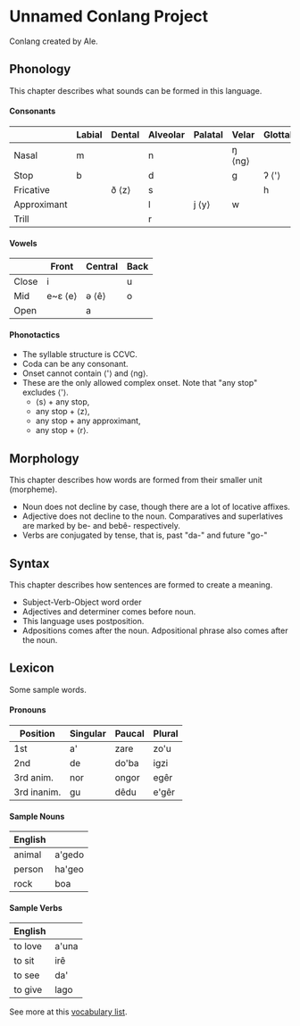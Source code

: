 # Unnamed Conlang Project
Conlang created by Ale.

## Phonology
This chapter describes what sounds can be formed in this language.

#### Consonants

|             | Labial | Dental | Alveolar | Palatal | Velar  | Glottal |
|-------------|--------|--------|----------|---------|--------|---------|
| Nasal       | m      |        | n        |         | ŋ ⟨ng⟩ |         |
| Stop        | b      |        | d        |         | g      | ʔ ⟨'⟩   |
| Fricative   |        | ð ⟨z⟩  | s        |         |        | h       |
| Approximant |        |        | l        | j ⟨y⟩   | w      |         |
| Trill       |        |        | r        |         |        |         |

#### Vowels

|       | Front   | Central | Back |
|-------|---------|---------|------|
| Close | i       |         | u    |
| Mid   | e~ɛ ⟨e⟩ | ə ⟨ê⟩   | o    |
| Open  |         | a       |      |

#### Phonotactics
- The syllable structure is CCVC.
- Coda can be any consonant.
- Onset cannot contain ⟨'⟩ and ⟨ng⟩.
- These are the only allowed complex onset. Note that "any stop" excludes ⟨'⟩.
    - ⟨s⟩ + any stop,
    - any stop + ⟨z⟩,
    - any stop + any approximant,
    - any stop + ⟨r⟩.

## Morphology

This chapter describes how words are formed from their smaller unit (morpheme).
- Noun does not decline by case, though there are a lot of locative affixes.
- Adjective does not decline to the noun. Comparatives and superlatives are marked by be- and bebê- respectively.
- Verbs are conjugated by tense, that is, past "da-" and future "go-"

## Syntax

This chapter describes how sentences are formed to create a meaning.

- Subject-Verb-Object word order
- Adjectives and determiner comes before noun.
- This language uses postposition.
- Adpositions comes after the noun. Adpositional phrase also comes after the noun.

## Lexicon
Some sample words.

#### Pronouns
| Position    | Singular | Paucal | Plural |
|-------------|----------|--------|--------|
| 1st         | a'       | zare   | zo'u   |
| 2nd         | de       | do'ba  | igzi   |
| 3rd anim.   | nor      | ongor  | egêr   |
| 3rd inanim. | gu       | dêdu   | e'gêr  |


#### Sample Nouns
| English |        |
|---------|--------|
| animal  | a'gedo |
| person  | ha'geo |
| rock    | boa    |

#### Sample Verbs
| English |       |
|---------|-------|
| to love | a'una |
| to sit  | irê   |
| to see  | da'   |
| to give | lago  |

See more at this [vocabulary list](vocabulary.md).